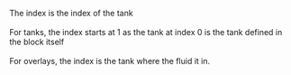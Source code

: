 The index is the index of the tank<br>
<br>
For tanks, the index starts at 1 as the tank at index 0 is the tank defined in the block itself<br>
<br>
For overlays, the index is the tank where the fluid it in.